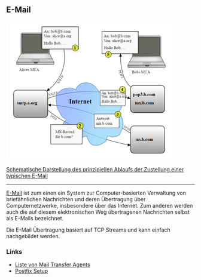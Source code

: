##  E-Mail

![](../../images/EMail.png) 

[Schematische Darstellung des prinzipiellen Ablaufs der Zustellung einer typischen E-Mail](https://de.wikipedia.org/wiki/E-Mail)

- - -

[E-Mail](https://de.wikipedia.org/wiki/E-Mail) ist zum einen ein System zur Computer-basierten Verwaltung von briefähnlichen Nachrichten und deren Übertragung über Computernetzwerke, insbesondere über das Internet. Zum anderen werden auch die auf diesem elektronischen Weg übertragenen Nachrichten selbst als E-Mails bezeichnet.

Die E-Mail Übertragung basiert auf TCP Streams und kann einfach nachgebildet werden.

### Links 

*   [Liste von Mail Transfer Agents](https://de.wikipedia.org/wiki/Mail_Transfer_Agent)
*   [Postfix Setup](https://help.ubuntu.com/community/PostfixBasicSetupHowto)
